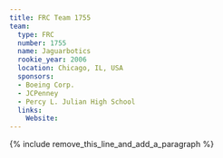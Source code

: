```yaml
---
title: FRC Team 1755
team:
  type: FRC
  number: 1755
  name: Jaguarbotics
  rookie_year: 2006
  location: Chicago, IL, USA
  sponsors:
  - Boeing Corp.
  - JCPenney
  - Percy L. Julian High School
  links:
    Website:
---
```


{% include remove_this_line_and_add_a_paragraph %}
